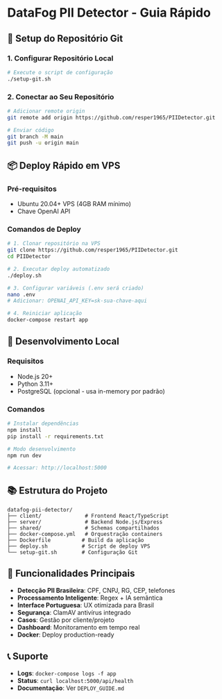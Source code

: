 # DataFog PII Detector - Guia Rápido

## 🚀 Setup do Repositório Git

### 1. Configurar Repositório Local
```bash
# Execute o script de configuração
./setup-git.sh
```

### 2. Conectar ao Seu Repositório
```bash
# Adicionar remote origin
git remote add origin https://github.com/resper1965/PIIDetector.git

# Enviar código
git branch -M main
git push -u origin main
```

## 📦 Deploy Rápido em VPS

### Pré-requisitos
- Ubuntu 20.04+ VPS (4GB RAM mínimo)
- Chave OpenAI API

### Comandos de Deploy
```bash
# 1. Clonar repositório na VPS
git clone https://github.com/resper1965/PIIDetector.git
cd PIIDetector

# 2. Executar deploy automatizado
./deploy.sh

# 3. Configurar variáveis (.env será criado)
nano .env
# Adicionar: OPENAI_API_KEY=sk-sua-chave-aqui

# 4. Reiniciar aplicação
docker-compose restart app
```

## 🔧 Desenvolvimento Local

### Requisitos
- Node.js 20+
- Python 3.11+
- PostgreSQL (opcional - usa in-memory por padrão)

### Comandos
```bash
# Instalar dependências
npm install
pip install -r requirements.txt

# Modo desenvolvimento
npm run dev

# Acessar: http://localhost:5000
```

## 📚 Estrutura do Projeto

```
datafog-pii-detector/
├── client/              # Frontend React/TypeScript
├── server/              # Backend Node.js/Express
├── shared/              # Schemas compartilhados
├── docker-compose.yml   # Orquestração containers
├── Dockerfile          # Build da aplicação
├── deploy.sh           # Script de deploy VPS
└── setup-git.sh        # Configuração Git
```

## 🎯 Funcionalidades Principais

- **Detecção PII Brasileira**: CPF, CNPJ, RG, CEP, telefones
- **Processamento Inteligente**: Regex + IA semântica
- **Interface Portuguesa**: UX otimizada para Brasil
- **Segurança**: ClamAV antivírus integrado
- **Casos**: Gestão por cliente/projeto
- **Dashboard**: Monitoramento em tempo real
- **Docker**: Deploy production-ready

## 📞 Suporte

- **Logs**: `docker-compose logs -f app`
- **Status**: `curl localhost:5000/api/health`
- **Documentação**: Ver `DEPLOY_GUIDE.md`